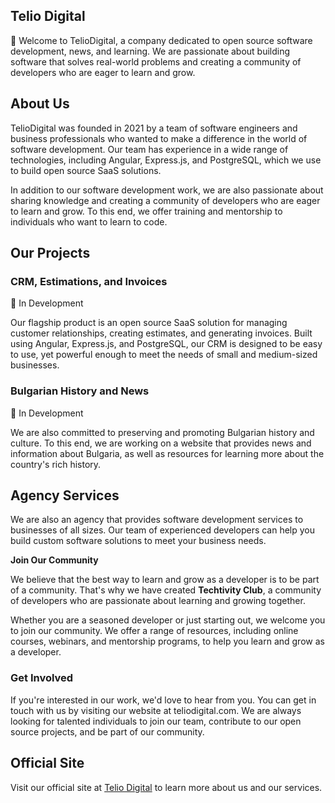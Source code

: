 ## Telio Digital

👋 Welcome to TelioDigital, a company dedicated to open source software development, news, and learning. We are passionate about building software that solves real-world problems and creating a community of developers who are eager to learn and grow.

## About Us
TelioDigital was founded in 2021 by a team of software engineers and business professionals who wanted to make a difference in the world of software development. Our team has experience in a wide range of technologies, including Angular, Express.js, and PostgreSQL, which we use to build open source SaaS solutions.

In addition to our software development work, we are also passionate about sharing knowledge and creating a community of developers who are eager to learn and grow. To this end, we offer training and mentorship to individuals who want to learn to code.

## Our Projects

### CRM, Estimations, and Invoices

🚧 In Development

Our flagship product is an open source SaaS solution for managing customer relationships, creating estimates, and generating invoices. Built using Angular, Express.js, and PostgreSQL, our CRM is designed to be easy to use, yet powerful enough to meet the needs of small and medium-sized businesses.

### Bulgarian History and News

🚧 In Development

We are also committed to preserving and promoting Bulgarian history and culture. To this end, we are working on a website that provides news and information about Bulgaria, as well as resources for learning more about the country's rich history.

## Agency Services

We are also an agency that provides software development services to businesses of all sizes. Our team of experienced developers can help you build custom software solutions to meet your business needs.

**Join Our Community**

We believe that the best way to learn and grow as a developer is to be part of a community. That's why we have created **Techtivity Club**, a community of developers who are passionate about learning and growing together.

Whether you are a seasoned developer or just starting out, we welcome you to join our community. We offer a range of resources, including online courses, webinars, and mentorship programs, to help you learn and grow as a developer.

### Get Involved

If you're interested in our work, we'd love to hear from you. You can get in touch with us by visiting our website at teliodigital.com. We are always looking for talented individuals to join our team, contribute to our open source projects, and be part of our community.

## Official Site

Visit our official site at <a target="_blank" href="https://teliodigital.com">Telio Digital</a> to learn more about us and our services.
